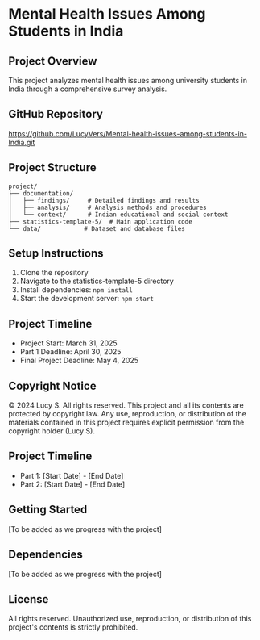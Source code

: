# Mental Health Issues Among Students in India

## Project Overview
This project analyzes mental health issues among university students in India through a comprehensive survey analysis.

## GitHub Repository
https://github.com/LucyVers/Mental-health-issues-among-students-in-India.git

## Project Structure
```
project/
├── documentation/
│   ├── findings/     # Detailed findings and results
│   ├── analysis/     # Analysis methods and procedures
│   └── context/      # Indian educational and social context
├── statistics-template-5/  # Main application code
└── data/            # Dataset and database files
```

## Setup Instructions
1. Clone the repository
2. Navigate to the statistics-template-5 directory
3. Install dependencies: `npm install`
4. Start the development server: `npm start`

## Project Timeline
- Project Start: March 31, 2025
- Part 1 Deadline: April 30, 2025
- Final Project Deadline: May 4, 2025

## Copyright Notice
© 2024 Lucy S. All rights reserved.
This project and all its contents are protected by copyright law. Any use, reproduction, or distribution of the materials contained in this project requires explicit permission from the copyright holder (Lucy S).

## Project Timeline
- Part 1: [Start Date] - [End Date]
- Part 2: [Start Date] - [End Date]

## Getting Started
[To be added as we progress with the project]

## Dependencies
[To be added as we progress with the project]

## License
All rights reserved. Unauthorized use, reproduction, or distribution of this project's contents is strictly prohibited.